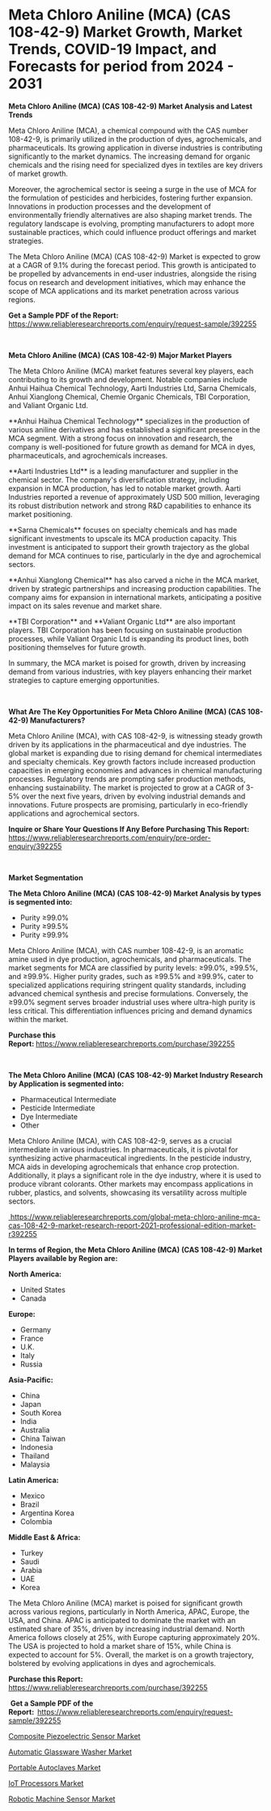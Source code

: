 <p><h1>Meta Chloro Aniline (MCA) (CAS 108-42-9) Market Growth, Market Trends, COVID-19 Impact, and Forecasts for period from 2024 - 2031</h1></p><p><strong>Meta Chloro Aniline (MCA) (CAS 108-42-9) Market Analysis and Latest Trends</strong></p>
<p><p>Meta Chloro Aniline (MCA), a chemical compound with the CAS number 108-42-9, is primarily utilized in the production of dyes, agrochemicals, and pharmaceuticals. Its growing application in diverse industries is contributing significantly to the market dynamics. The increasing demand for organic chemicals and the rising need for specialized dyes in textiles are key drivers of market growth. </p><p>Moreover, the agrochemical sector is seeing a surge in the use of MCA for the formulation of pesticides and herbicides, fostering further expansion. Innovations in production processes and the development of environmentally friendly alternatives are also shaping market trends. The regulatory landscape is evolving, prompting manufacturers to adopt more sustainable practices, which could influence product offerings and market strategies.</p><p>The Meta Chloro Aniline (MCA) (CAS 108-42-9) Market is expected to grow at a CAGR of 9.1% during the forecast period. This growth is anticipated to be propelled by advancements in end-user industries, alongside the rising focus on research and development initiatives, which may enhance the scope of MCA applications and its market penetration across various regions.</p></p>
<p><strong>Get a Sample PDF of the Report:&nbsp;</strong> <a href="https://www.reliableresearchreports.com/enquiry/request-sample/392255?utm_campaign=12&utm_medium=2&utm_source=Github&utm_content=ia&utm_term=26102024&utm_id=meta-chloro-aniline-mca-cas-108-42-9">https://www.reliableresearchreports.com/enquiry/request-sample/392255</a></p>
<p>&nbsp;</p>
<p><strong>Meta Chloro Aniline (MCA) (CAS 108-42-9) Major Market Players</strong></p>
<p><p>The Meta Chloro Aniline (MCA) market features several key players, each contributing to its growth and development. Notable companies include Anhui Haihua Chemical Technology, Aarti Industries Ltd, Sarna Chemicals, Anhui Xianglong Chemical, Chemie Organic Chemicals, TBI Corporation, and Valiant Organic Ltd.</p><p>**Anhui Haihua Chemical Technology** specializes in the production of various aniline derivatives and has established a significant presence in the MCA segment. With a strong focus on innovation and research, the company is well-positioned for future growth as demand for MCA in dyes, pharmaceuticals, and agrochemicals increases.</p><p>**Aarti Industries Ltd** is a leading manufacturer and supplier in the chemical sector. The company's diversification strategy, including expansion in MCA production, has led to notable market growth. Aarti Industries reported a revenue of approximately USD 500 million, leveraging its robust distribution network and strong R&D capabilities to enhance its market positioning.</p><p>**Sarna Chemicals** focuses on specialty chemicals and has made significant investments to upscale its MCA production capacity. This investment is anticipated to support their growth trajectory as the global demand for MCA continues to rise, particularly in the dye and agrochemical sectors.</p><p>**Anhui Xianglong Chemical** has also carved a niche in the MCA market, driven by strategic partnerships and increasing production capabilities. The company aims for expansion in international markets, anticipating a positive impact on its sales revenue and market share.</p><p>**TBI Corporation** and **Valiant Organic Ltd** are also important players. TBI Corporation has been focusing on sustainable production processes, while Valiant Organic Ltd is expanding its product lines, both positioning themselves for future growth.</p><p>In summary, the MCA market is poised for growth, driven by increasing demand from various industries, with key players enhancing their market strategies to capture emerging opportunities.</p></p>
<p>&nbsp;</p>
<p><strong>What Are The Key Opportunities For Meta Chloro Aniline (MCA) (CAS 108-42-9) Manufacturers?</strong></p>
<p><p>Meta Chloro Aniline (MCA), with CAS 108-42-9, is witnessing steady growth driven by its applications in the pharmaceutical and dye industries. The global market is expanding due to rising demand for chemical intermediates and specialty chemicals. Key growth factors include increased production capacities in emerging economies and advances in chemical manufacturing processes. Regulatory trends are prompting safer production methods, enhancing sustainability. The market is projected to grow at a CAGR of 3-5% over the next five years, driven by evolving industrial demands and innovations. Future prospects are promising, particularly in eco-friendly applications and agrochemical sectors.</p></p>
<p><strong>Inquire or Share Your Questions If Any Before Purchasing This Report:</strong> <a href="https://www.reliableresearchreports.com/enquiry/pre-order-enquiry/392255?utm_campaign=12&utm_medium=2&utm_source=Github&utm_content=ia&utm_term=26102024&utm_id=meta-chloro-aniline-mca-cas-108-42-9">https://www.reliableresearchreports.com/enquiry/pre-order-enquiry/392255</a></p>
<p>&nbsp;</p>
<p><strong>Market Segmentation</strong></p>
<p><strong>The Meta Chloro Aniline (MCA) (CAS 108-42-9) Market Analysis by types is segmented into:</strong></p>
<p><ul><li>Purity ≥99.0%</li><li>Purity ≥99.5%</li><li>Purity ≥99.9%</li></ul></p>
<p><p>Meta Chloro Aniline (MCA), with CAS number 108-42-9, is an aromatic amine used in dye production, agrochemicals, and pharmaceuticals. The market segments for MCA are classified by purity levels: ≥99.0%, ≥99.5%, and ≥99.9%. Higher purity grades, such as ≥99.5% and ≥99.9%, cater to specialized applications requiring stringent quality standards, including advanced chemical synthesis and precise formulations. Conversely, the ≥99.0% segment serves broader industrial uses where ultra-high purity is less critical. This differentiation influences pricing and demand dynamics within the market.</p></p>
<p><strong>Purchase this Report:&nbsp;</strong><a href="https://www.reliableresearchreports.com/purchase/392255?utm_campaign=12&utm_medium=2&utm_source=Github&utm_content=ia&utm_term=26102024&utm_id=meta-chloro-aniline-mca-cas-108-42-9">https://www.reliableresearchreports.com/purchase/392255</a></p>
<p>&nbsp;</p>
<p><strong>The Meta Chloro Aniline (MCA) (CAS 108-42-9) Market Industry Research by Application is segmented into:</strong></p>
<p><ul><li>Pharmaceutical Intermediate</li><li>Pesticide Intermediate</li><li>Dye Intermediate</li><li>Other</li></ul></p>
<p><p>Meta Chloro Aniline (MCA), with CAS 108-42-9, serves as a crucial intermediate in various industries. In pharmaceuticals, it is pivotal for synthesizing active pharmaceutical ingredients. In the pesticide industry, MCA aids in developing agrochemicals that enhance crop protection. Additionally, it plays a significant role in the dye industry, where it is used to produce vibrant colorants. Other markets may encompass applications in rubber, plastics, and solvents, showcasing its versatility across multiple sectors.</p></p>
<p><a href="https://www.reliableresearchreports.com/global-meta-chloro-aniline-mca-cas-108-42-9-market-research-report-2021-professional-edition-market-r392255?utm_campaign=12&utm_medium=2&utm_source=Github&utm_content=ia&utm_term=26102024&utm_id=meta-chloro-aniline-mca-cas-108-42-9">&nbsp;https://www.reliableresearchreports.com/global-meta-chloro-aniline-mca-cas-108-42-9-market-research-report-2021-professional-edition-market-r392255</a></p>
<p><strong>In terms of Region, the Meta Chloro Aniline (MCA) (CAS 108-42-9) Market Players available by Region are:</strong></p>
<p>
    <p> <strong> North America: </strong>
        <ul>
            <li>United States</li>
            <li>Canada</li>
        </ul>
        </p> 
    <p> <strong> Europe: </strong>
        <ul>
            <li>Germany</li>
            <li>France</li>
            <li>U.K.</li>
            <li>Italy</li>
            <li>Russia</li>
        </ul>
        </p> 
    <p> <strong> Asia-Pacific: </strong>
        <ul>
            <li>China</li>
            <li>Japan</li>
            <li>South Korea</li>
            <li>India</li>
            <li>Australia</li>
            <li>China Taiwan</li>
            <li>Indonesia</li>
            <li>Thailand</li>
            <li>Malaysia</li>
        </ul>
        </p> 
    <p> <strong> Latin America: </strong>
        <ul>
            <li>Mexico</li>
            <li>Brazil</li>
            <li>Argentina Korea</li>
            <li>Colombia</li>
        </ul>
        </p> 
    <p> <strong> Middle East & Africa: </strong>
        <ul>
            <li>Turkey</li>
            <li>Saudi</li>
            <li>Arabia</li>
            <li>UAE</li>
            <li>Korea</li>
        </ul>
    </p>
    </p>
<p><p>The Meta Chloro Aniline (MCA) market is poised for significant growth across various regions, particularly in North America, APAC, Europe, the USA, and China. APAC is anticipated to dominate the market with an estimated share of 35%, driven by increasing industrial demand. North America follows closely at 25%, with Europe capturing approximately 20%. The USA is projected to hold a market share of 15%, while China is expected to account for 5%. Overall, the market is on a growth trajectory, bolstered by evolving applications in dyes and agrochemicals.</p></p>
<p><strong>Purchase this Report: </strong><a href="https://www.reliableresearchreports.com/purchase/392255?utm_campaign=12&utm_medium=2&utm_source=Github&utm_content=ia&utm_term=26102024&utm_id=meta-chloro-aniline-mca-cas-108-42-9">https://www.reliableresearchreports.com/purchase/392255</a></p>
<p>&nbsp;<strong>Get a Sample PDF of the Report:&nbsp;&nbsp;</strong><a href="https://www.reliableresearchreports.com/enquiry/request-sample/392255?utm_campaign=12&utm_medium=2&utm_source=Github&utm_content=ia&utm_term=26102024&utm_id=meta-chloro-aniline-mca-cas-108-42-9">https://www.reliableresearchreports.com/enquiry/request-sample/392255</a></p>
<p><strong></strong></p>
<p><p><a href="https://www.linkedin.com/pulse/composite-piezoelectric-sensor-market-investigation-industry-akkec?utm_campaign=12&utm_medium=2&utm_source=Github&utm_content=ia&utm_term=26102024&utm_id=meta-chloro-aniline-mca-cas-108-42-9">Composite Piezoelectric Sensor Market</a></p><p><a href="https://issuu.com/reportprime-2/docs/automatic-glassware-washer-market-size-2030.pptx?utm_campaign=12&utm_medium=2&utm_source=Github&utm_content=ia&utm_term=26102024&utm_id=meta-chloro-aniline-mca-cas-108-42-9">Automatic Glassware Washer Market</a></p><p><a href="https://issuu.com/reportprime-2/docs/portable-autoclaves-market-size-2030.pptx?utm_campaign=12&utm_medium=2&utm_source=Github&utm_content=ia&utm_term=26102024&utm_id=meta-chloro-aniline-mca-cas-108-42-9">Portable Autoclaves Market</a></p><p><a href="https://www.linkedin.com/pulse/comprehensive-iot-processors-market-report-regional-analysis-2puqc?utm_campaign=12&utm_medium=2&utm_source=Github&utm_content=ia&utm_term=26102024&utm_id=meta-chloro-aniline-mca-cas-108-42-9">IoT Processors Market</a></p><p><a href="https://www.linkedin.com/pulse/global-robotic-machine-sensor-market-trends-insights-v534f?utm_campaign=12&utm_medium=2&utm_source=Github&utm_content=ia&utm_term=26102024&utm_id=meta-chloro-aniline-mca-cas-108-42-9">Robotic Machine Sensor Market</a></p></p>